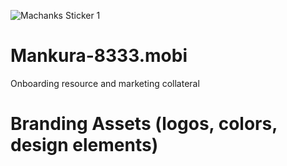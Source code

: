 ![Machanks Sticker 1](https://github.com/MGTehuti/Machankura-8333.mobi/assets/138019359/9a9dc279-3c18-41e8-8ea6-98c48937efa5)


# Mankura-8333.mobi
Onboarding resource and marketing collateral

# Branding Assets (logos, colors, design elements)
